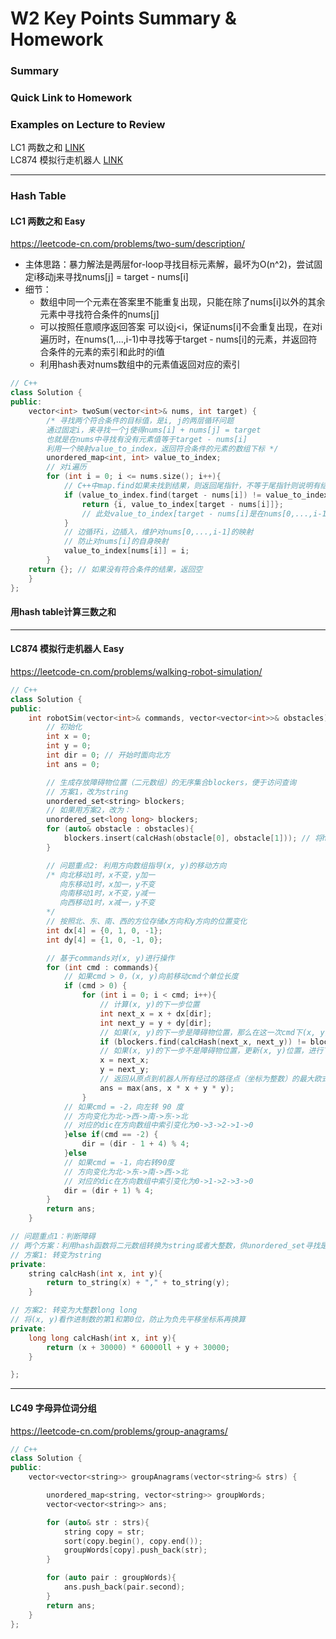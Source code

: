 # W2 Key Points Summary & Homework

### Summary

### Quick Link to Homework

### Examples on Lecture to Review
LC1 两数之和 [LINK](#lc1-两数之和-easy)  
LC874 模拟行走机器人 [LINK](#lc874-模拟行走机器人-easy)

-------
### Hash Table

#### LC1 两数之和 Easy
https://leetcode-cn.com/problems/two-sum/description/
- 主体思路：暴力解法是两层for-loop寻找目标元素解，最坏为O(n^2)，尝试固定i移动j来寻找nums[j] = target - nums[i]
- 细节：
  - 数组中同一个元素在答案里不能重复出现，只能在除了nums[i]以外的其余元素中寻找符合条件的nums[j]
  - 可以按照任意顺序返回答案
  可以设j<i，保证nums[i]不会重复出现，在对i遍历时，在nums(1,...,i-1)中寻找等于target - nums[i]的元素，并返回符合条件的元素的索引和此时的i值
  - 利用hash表对nums数组中的元素值返回对应的索引
```C++
// C++
class Solution {
public:
    vector<int> twoSum(vector<int>& nums, int target) {
        /* 寻找两个符合条件的目标值，是i, j的两层循环问题
        通过固定i，来寻找一个j使得nums[i] + nums[j] = target
        也就是在nums中寻找有没有元素值等于target - nums[i]
        利用一个映射value_to_index，返回符合条件的元素的数组下标 */ 
        unordered_map<int, int> value_to_index; 
        // 对i遍历
        for (int i = 0; i <= nums.size(); i++){
            // C++中map.find如果未找到结果，则返回尾指针，不等于尾指针则说明有结果
            if (value_to_index.find(target - nums[i]) != value_to_index.end()) {
                return {i, value_to_index[target - nums[i]]}; 
                // 此处value_to_index[target - nums[i]是在nums[0,...,i-1]中寻找
            }
            // 边循环i，边插入，维护对nums[0,...,i-1]的映射
            // 防止对nums[i]的自身映射
            value_to_index[nums[i]] = i; 
        } 
    return {}; // 如果没有符合条件的结果，返回空
    }
};

```

#### 用hash table计算三数之和



-------

#### LC874 模拟行走机器人 Easy
https://leetcode-cn.com/problems/walking-robot-simulation/

```C++
// C++
class Solution {
public:
    int robotSim(vector<int>& commands, vector<vector<int>>& obstacles) {
        // 初始化
        int x = 0;
        int y = 0;
        int dir = 0; // 开始时面向北方
        int ans = 0;

        // 生成存放障碍物位置（二元数组）的无序集合blockers，便于访问查询
        // 方案1，改为string
        unordered_set<string> blockers; 
        // 如果用方案2，改为：
        unordered_set<long long> blockers;
        for (auto& obstacle : obstacles){
            blockers.insert(calcHash(obstacle[0], obstacle[1])); // 将hash函数计算后的key作为blockers中的索引
        }

        // 问题重点2: 利用方向数组指导(x, y)的移动方向
        /* 向北移动1时，x不变，y加一
           向东移动1时，x加一，y不变
           向南移动1时，x不变，y减一
           向西移动1时，x减一，y不变
        */
        // 按照北、东、南、西的方位存储x方向和y方向的位置变化
        int dx[4] = {0, 1, 0, -1};
        int dy[4] = {1, 0, -1, 0};

        // 基于commands对(x, y)进行操作
        for (int cmd : commands){
            // 如果cmd > 0，(x, y)向前移动cmd个单位长度
            if (cmd > 0) {
                for (int i = 0; i < cmd; i++){
                    // 计算(x, y)的下一步位置
                    int next_x = x + dx[dir];
                    int next_y = y + dy[dir];
                    // 如果(x, y)的下一步是障碍物位置，那么在这一次cmd下(x, y)位置不变，等待下一次cmd
                    if (blockers.find(calcHash(next_x, next_y)) != blockers.end()) break;
                    // 如果(x, y)的下一步不是障碍物位置，更新(x, y)位置，进行下一步操作
                    x = next_x;
                    y = next_y;
                    // 返回从原点到机器人所有经过的路径点（坐标为整数）的最大欧式距离的平方
                    ans = max(ans, x * x + y * y);
                }
            // 如果cmd = -2，向左转 90 度
            // 方向变化为北->西->南->东->北
            // 对应的dic在方向数组中索引变化为0->3->2->1->0
            }else if(cmd == -2) {
                dir = (dir - 1 + 4) % 4;
            }else
            // 如果cmd = -1，向右转90度
            // 方向变化为北->东->南->西->北
            // 对应的dic在方向数组中索引变化为0->1->2->3->0
            dir = (dir + 1) % 4;
        }
        return ans;
    }

// 问题重点1：判断障碍
// 两个方案：利用hash函数将二元数组转换为string或者大整数，供unordered_set寻找是否有blocker
// 方案1: 转变为string
private:
    string calcHash(int x, int y){
        return to_string(x) + "," + to_string(y); 
    }

// 方案2: 转变为大整数long long
// 将(x, y)看作进制数的第1和第0位，防止为负先平移坐标系再换算
private:
    long long calcHash(int x, int y){
        return (x + 30000) * 60000ll + y + 30000;
    }

};

```

-------

#### LC49 字母异位词分组
https://leetcode-cn.com/problems/group-anagrams/

```C++
// C++
class Solution {
public:
    vector<vector<string>> groupAnagrams(vector<string>& strs) {

        unordered_map<string, vector<string>> groupWords;
        vector<vector<string>> ans;

        for (auto& str : strs){
            string copy = str;
            sort(copy.begin(), copy.end());
            groupWords[copy].push_back(str);
        }

        for (auto pair : groupWords){
            ans.push_back(pair.second);
        }
        return ans;
    }
};
```






















